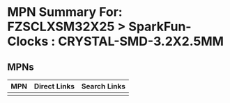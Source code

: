 



# MPN Summary For: FZSCLXSM32X25 > SparkFun-Clocks : CRYSTAL-SMD-3.2X2.5MM

## MPNs
  

|MPN|Direct Links|Search Links|
| :--- | :--- | :--- |
||||

